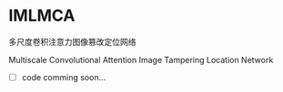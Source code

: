 # IMLMCA
多尺度卷积注意力图像篡改定位网络 

Multiscale Convolutional Attention Image Tampering Location Network

- [ ] code comming soon...
